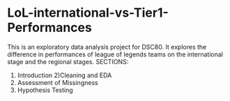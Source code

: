 # LoL-international-vs-Tier1-Performances
This is an exploratory data analysis project for DSC80. It explores the difference in performances of league of legends teams on the international stage and the regional stages.
SECTIONS:
1) Introduction
2)Cleaning and EDA
3) Assessment of Missingness
4) Hypothesis Testing